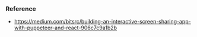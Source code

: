 ### Reference

- https://medium.com/bitsrc/building-an-interactive-screen-sharing-app-with-puppeteer-and-react-906c7c9a1b2b
